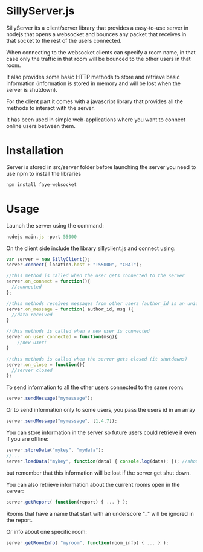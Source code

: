 # SillyServer.js
SillyServer its a client/server library that provides a easy-to-use server in nodejs that opens a websocket and bounces any packet that receives in that socket to the rest of the users connected.

When connecting to the websocket clients can specify a room name, in that case only the traffic in that room will be bounced to the other users in that room.

It also provides some basic HTTP methods to store and retrieve basic information (information is stored in memory and will be lost when the server is shutdown).

For the client part it comes with a javascript library that provides all the methods to interact with the server.

It has been used in simple web-applications where you want to connect online users between them.

# Installation

Server is stored in src/server folder
before launching the server you need to use npm to install the libraries
```js
npm install faye-websocket
```

# Usage

Launch the server using the command:
```js
nodejs main.js -port 55000
```

On the client side include the library sillyclient.js and connect using:
```js
var server = new SillyClient();
server.connect( location.host + ":55000", "CHAT");

//this method is called when the user gets connected to the server
server.on_connect = function(){
  //connected
};

//this methods receives messages from other users (author_id is an unique identifier per user)
server.on_message = function( author_id, msg ){
  //data received
}

//this methods is called when a new user is connected
server.on_user_connected = function(msg){
	//new user!
}

//this methods is called when the server gets closed (it shutdowns)
server.on_close = function(){
  //server closed
};
```

To send information to all the other users connected to the same room:
```js
server.sendMessage("mymessage");
```

Or to send information only to some users, you pass the users id in an array
```js
server.sendMessage("mymessage", [1,4,7]);
```


You can store information in the server so future users could retrieve it even if you are offline:
```js
server.storeData("mykey", "mydata");
//...
server.loadData("mykey", function(data) { console.log(data); }); //should print mydata
```
but remember that this information will be lost if the server get shut down.

You can also retrieve information about the current rooms open in the server:
```js
server.getReport( function(report) { ... } );
```
Rooms that have a name that start with an underscore "_" will be ignored in the report.



Or info about one specific room:
```js
server.getRoomInfo( "myroom", function(room_info) { ... } );
```


